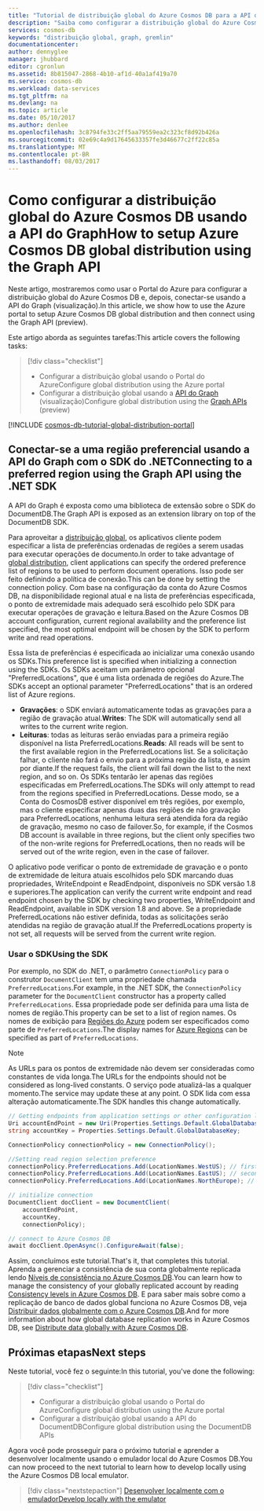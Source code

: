 ```yaml
---
title: "Tutorial de distribuição global do Azure Cosmos DB para a API do Graph | Microsoft Docs"
description: "Saiba como configurar a distribuição global do Azure Cosmos DB usando a API do Graph."
services: cosmos-db
keywords: "distribuição global, graph, gremlin"
documentationcenter: 
author: dennyglee
manager: jhubbard
editor: cgronlun
ms.assetid: 8b815047-2868-4b10-af1d-40a1af419a70
ms.service: cosmos-db
ms.workload: data-services
ms.tgt_pltfrm: na
ms.devlang: na
ms.topic: article
ms.date: 05/10/2017
ms.author: denlee
ms.openlocfilehash: 3c8794fe33c2ff5aa79559ea2c323cf8d92b426a
ms.sourcegitcommit: 02e69c4a9d17645633357fe3d46677c2ff22c85a
ms.translationtype: MT
ms.contentlocale: pt-BR
ms.lasthandoff: 08/03/2017
---
```

# <a name="how-to-setup-azure-cosmos-db-global-distribution-using-the-graph-api"></a><span data-ttu-id="52f13-104">Como configurar a distribuição global do Azure Cosmos DB usando a API do Graph</span><span class="sxs-lookup"><span data-stu-id="52f13-104">How to setup Azure Cosmos DB global distribution using the Graph API</span></span>

<span data-ttu-id="52f13-105">Neste artigo, mostraremos como usar o Portal do Azure para configurar a distribuição global do Azure Cosmos DB e, depois, conectar-se usando a API do Graph (visualização).</span><span class="sxs-lookup"><span data-stu-id="52f13-105">In this article, we show how to use the Azure portal to setup Azure Cosmos DB global distribution and then connect using the Graph API (preview).</span></span>

<span data-ttu-id="52f13-106">Este artigo aborda as seguintes tarefas:</span><span class="sxs-lookup"><span data-stu-id="52f13-106">This article covers the following tasks:</span></span> 

> [!div class="checklist"]
> * <span data-ttu-id="52f13-107">Configurar a distribuição global usando o Portal do Azure</span><span class="sxs-lookup"><span data-stu-id="52f13-107">Configure global distribution using the Azure portal</span></span>
> * <span data-ttu-id="52f13-108">Configurar a distribuição global usando a [API do Graph](graph-introduction.md) (visualização)</span><span class="sxs-lookup"><span data-stu-id="52f13-108">Configure global distribution using the [Graph APIs](graph-introduction.md) (preview)</span></span>

[!INCLUDE [cosmos-db-tutorial-global-distribution-portal](../../includes/cosmos-db-tutorial-global-distribution-portal.md)]


## <a name="connecting-to-a-preferred-region-using-the-graph-api-using-the-net-sdk"></a><span data-ttu-id="52f13-109">Conectar-se a uma região preferencial usando a API do Graph com o SDK do .NET</span><span class="sxs-lookup"><span data-stu-id="52f13-109">Connecting to a preferred region using the Graph API using the .NET SDK</span></span>

<span data-ttu-id="52f13-110">A API do Graph é exposta como uma biblioteca de extensão sobre o SDK do DocumentDB.</span><span class="sxs-lookup"><span data-stu-id="52f13-110">The Graph API is exposed as an extension library on top of the DocumentDB SDK.</span></span>

<span data-ttu-id="52f13-111">Para aproveitar a [distribuição global](distribute-data-globally.md), os aplicativos cliente podem especificar a lista de preferências ordenadas de regiões a serem usadas para executar operações de documento.</span><span class="sxs-lookup"><span data-stu-id="52f13-111">In order to take advantage of [global distribution](distribute-data-globally.md), client applications can specify the ordered preference list of regions to be used to perform document operations.</span></span> <span data-ttu-id="52f13-112">Isso pode ser feito definindo a política de conexão.</span><span class="sxs-lookup"><span data-stu-id="52f13-112">This can be done by setting the connection policy.</span></span> <span data-ttu-id="52f13-113">Com base na configuração da conta do Azure Cosmos DB, na disponibilidade regional atual e na lista de preferências especificada, o ponto de extremidade mais adequado será escolhido pelo SDK para executar operações de gravação e leitura.</span><span class="sxs-lookup"><span data-stu-id="52f13-113">Based on the Azure Cosmos DB account configuration, current regional availability and the preference list specified, the most optimal endpoint will be chosen by the SDK to perform write and read operations.</span></span>

<span data-ttu-id="52f13-114">Essa lista de preferências é especificada ao inicializar uma conexão usando os SDKs.</span><span class="sxs-lookup"><span data-stu-id="52f13-114">This preference list is specified when initializing a connection using the SDKs.</span></span> <span data-ttu-id="52f13-115">Os SDKs aceitam um parâmetro opcional "PreferredLocations", que é uma lista ordenada de regiões do Azure.</span><span class="sxs-lookup"><span data-stu-id="52f13-115">The SDKs accept an optional parameter "PreferredLocations" that is an ordered list of Azure regions.</span></span>

* <span data-ttu-id="52f13-116">**Gravações**: o SDK enviará automaticamente todas as gravações para a região de gravação atual.</span><span class="sxs-lookup"><span data-stu-id="52f13-116">**Writes**: The SDK will automatically send all writes to the current write region.</span></span>
* <span data-ttu-id="52f13-117">**Leituras**: todas as leituras serão enviadas para a primeira região disponível na lista PreferredLocations.</span><span class="sxs-lookup"><span data-stu-id="52f13-117">**Reads**: All reads will be sent to the first available region in the PreferredLocations list.</span></span> <span data-ttu-id="52f13-118">Se a solicitação falhar, o cliente não fará o envio para a próxima região da lista, e assim por diante.</span><span class="sxs-lookup"><span data-stu-id="52f13-118">If the request fails, the client will fail down the list to the next region, and so on.</span></span> <span data-ttu-id="52f13-119">Os SDKs tentarão ler apenas das regiões especificadas em PreferredLocations.</span><span class="sxs-lookup"><span data-stu-id="52f13-119">The SDKs will only attempt to read from the regions specified in PreferredLocations.</span></span> <span data-ttu-id="52f13-120">Desse modo, se a Conta do CosmosDB estiver disponível em três regiões, por exemplo, mas o cliente especificar apenas duas das regiões de não gravação para PreferredLocations, nenhuma leitura será atendida fora da região de gravação, mesmo no caso de failover.</span><span class="sxs-lookup"><span data-stu-id="52f13-120">So, for example, if the Cosmos DB account is available in three regions, but the client only specifies two of the non-write regions for PreferredLocations, then no reads will be served out of the write region, even in the case of failover.</span></span>

<span data-ttu-id="52f13-121">O aplicativo pode verificar o ponto de extremidade de gravação e o ponto de extremidade de leitura atuais escolhidos pelo SDK marcando duas propriedades, WriteEndpoint e ReadEndpoint, disponíveis no SDK versão 1.8 e superiores.</span><span class="sxs-lookup"><span data-stu-id="52f13-121">The application can verify the current write endpoint and read endpoint chosen by the SDK by checking two properties, WriteEndpoint and ReadEndpoint, available in SDK version 1.8 and above.</span></span> <span data-ttu-id="52f13-122">Se a propriedade PreferredLocations não estiver definida, todas as solicitações serão atendidas na região de gravação atual.</span><span class="sxs-lookup"><span data-stu-id="52f13-122">If the PreferredLocations property is not set, all requests will be served from the current write region.</span></span>

### <a name="using-the-sdk"></a><span data-ttu-id="52f13-123">Usar o SDK</span><span class="sxs-lookup"><span data-stu-id="52f13-123">Using the SDK</span></span>

<span data-ttu-id="52f13-124">Por exemplo, no SDK do .NET, o parâmetro `ConnectionPolicy` para o construtor `DocumentClient` tem uma propriedade chamada `PreferredLocations`.</span><span class="sxs-lookup"><span data-stu-id="52f13-124">For example, in the .NET SDK, the `ConnectionPolicy` parameter for the `DocumentClient` constructor has a property called `PreferredLocations`.</span></span> <span data-ttu-id="52f13-125">Essa propriedade pode ser definida para uma lista de nomes de região.</span><span class="sxs-lookup"><span data-stu-id="52f13-125">This property can be set to a list of region names.</span></span> <span data-ttu-id="52f13-126">Os nomes de exibição para [Regiões do Azure][regions] podem ser especificados como parte de `PreferredLocations`.</span><span class="sxs-lookup"><span data-stu-id="52f13-126">The display names for [Azure Regions][regions] can be specified as part of `PreferredLocations`.</span></span>

> [!NOTE]
> <span data-ttu-id="52f13-127">As URLs para os pontos de extremidade não devem ser consideradas como constantes de vida longa.</span><span class="sxs-lookup"><span data-stu-id="52f13-127">The URLs for the endpoints should not be considered as long-lived constants.</span></span> <span data-ttu-id="52f13-128">O serviço pode atualizá-las a qualquer momento.</span><span class="sxs-lookup"><span data-stu-id="52f13-128">The service may update these at any point.</span></span> <span data-ttu-id="52f13-129">O SDK lida com essa alteração automaticamente.</span><span class="sxs-lookup"><span data-stu-id="52f13-129">The SDK handles this change automatically.</span></span>
>
>

```cs
// Getting endpoints from application settings or other configuration location
Uri accountEndPoint = new Uri(Properties.Settings.Default.GlobalDatabaseUri);
string accountKey = Properties.Settings.Default.GlobalDatabaseKey;

ConnectionPolicy connectionPolicy = new ConnectionPolicy();

//Setting read region selection preference
connectionPolicy.PreferredLocations.Add(LocationNames.WestUS); // first preference
connectionPolicy.PreferredLocations.Add(LocationNames.EastUS); // second preference
connectionPolicy.PreferredLocations.Add(LocationNames.NorthEurope); // third preference

// initialize connection
DocumentClient docClient = new DocumentClient(
    accountEndPoint,
    accountKey,
    connectionPolicy);

// connect to Azure Cosmos DB
await docClient.OpenAsync().ConfigureAwait(false);
```

<span data-ttu-id="52f13-130">Assim, concluímos este tutorial.</span><span class="sxs-lookup"><span data-stu-id="52f13-130">That's it, that completes this tutorial.</span></span> <span data-ttu-id="52f13-131">Aprenda a gerenciar a consistência de sua conta globalmente replicada lendo [Níveis de consistência no Azure Cosmos DB](consistency-levels.md).</span><span class="sxs-lookup"><span data-stu-id="52f13-131">You can learn how to manage the consistency of your globally replicated account by reading [Consistency levels in Azure Cosmos DB](consistency-levels.md).</span></span> <span data-ttu-id="52f13-132">E para saber mais sobre como a replicação de banco de dados global funciona no Azure Cosmos DB, veja [Distribuir dados globalmente com o Azure Cosmos DB](distribute-data-globally.md).</span><span class="sxs-lookup"><span data-stu-id="52f13-132">And for more information about how global database replication works in Azure Cosmos DB, see [Distribute data globally with Azure Cosmos DB](distribute-data-globally.md).</span></span>

## <a name="next-steps"></a><span data-ttu-id="52f13-133">Próximas etapas</span><span class="sxs-lookup"><span data-stu-id="52f13-133">Next steps</span></span>

<span data-ttu-id="52f13-134">Neste tutorial, você fez o seguinte:</span><span class="sxs-lookup"><span data-stu-id="52f13-134">In this tutorial, you've done the following:</span></span>

> [!div class="checklist"]
> * <span data-ttu-id="52f13-135">Configurar a distribuição global usando o Portal do Azure</span><span class="sxs-lookup"><span data-stu-id="52f13-135">Configure global distribution using the Azure portal</span></span>
> * <span data-ttu-id="52f13-136">Configurar a distribuição global usando a API do DocumentDB</span><span class="sxs-lookup"><span data-stu-id="52f13-136">Configure global distribution using the DocumentDB APIs</span></span>

<span data-ttu-id="52f13-137">Agora você pode prosseguir para o próximo tutorial e aprender a desenvolver localmente usando o emulador local do Azure Cosmos DB.</span><span class="sxs-lookup"><span data-stu-id="52f13-137">You can now proceed to the next tutorial to learn how to develop locally using the Azure Cosmos DB local emulator.</span></span>

> [!div class="nextstepaction"]
> [<span data-ttu-id="52f13-138">Desenvolver localmente com o emulador</span><span class="sxs-lookup"><span data-stu-id="52f13-138">Develop locally with the emulator</span></span>](local-emulator.md)

[regions]: https://azure.microsoft.com/regions/

